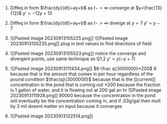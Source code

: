 1. Diffeq in form $\frac{dy}{dt}=ay+b$
as $t->\infty$ converge at $y=\frac{13}{12}$ 
$y'=-12y+13$
2. Diffeq in form $\frac{dy}{dt}=ay+b$
as $t->\infty$ diverge at $y=7$
$y'=y-7$
3. ![[Pasted image 20230913105225.png]]
![[Pasted image 20230913105235.png]]
plug in test values to find directions of field
4. ![[Pasted image 20230913105523.png]]
notice the converge and divergent points, use same technique as Q1,2
$y'=y(-y+7)$
5. ![[Pasted image 20230913111434.png]]
$6-\frac q{3000000}*200$
6 because that is the amount that comes in per hour regardless of the pound condition
$\frac{q}{3000000}$ because that is the [[current]] concentration in the pond that is coming out
$*200$ because the fraction is 1 gallon of water, and it is flowing out at 200 gal an hr
![[Pasted image 20230913111928.png]]
90000 because the concentration in the pond will eventually be the concentration coming in, and if .03g/gal then mult by 3 mil
doesnt matter on input because it converges

7. ![[Pasted image 20230913122514.png]]

